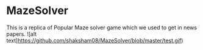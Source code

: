 # MazeSolver
This is a replica of Popular Maze solver game which we used to get in news papers.
![alt text]https://github.com/shaksham08/MazeSolver/blob/master/test.gif)
